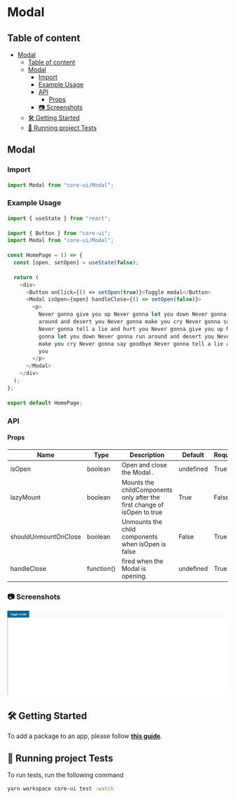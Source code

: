 <!-- Modal -->

# Modal

<!-- Table of content -->

## Table of content

- [Modal](#modal)
  - [Table of content](#table-of-content)
  - [Modal](#modal-1)
    - [Import](#import)
    - [Example Usage](#example-usage)
    - [API](#api)
      - [Props](#props)
    - [:camera: Screenshots](#camera-screenshots)
  - [:hammer_and_wrench: Getting Started](#hammer_and_wrench-getting-started)
  - [:microscope: Running project Tests](#microscope-running-project-tests)

## Modal

<!-- Modal-Import -->

### Import

```typescript
import Modal from "core-ui/Modal";
```

<!-- Modal-Usage -->

### Example Usage

```typescript
import { useState } from "react";

import { Button } from "core-ui";
import Modal from "core-ui/Modal";

const HomePage = () => {
  const [open, setOpen] = useState(false);

  return (
    <div>
      <Button onClick={() => setOpen(true)}>Toggle modal</Button>
      <Modal isOpen={open} handleClose={() => setOpen(false)}>
        <p>
          Never gonna give you up Never gonna let you down Never gonna run
          around and desert you Never gonna make you cry Never gonna say goodbye
          Never gonna tell a lie and hurt you Never gonna give you up Never
          gonna let you down Never gonna run around and desert you Never gonna
          make you cry Never gonna say goodbye Never gonna tell a lie and hurt
          you
        </p>
      </Modal>
    </div>
  );
};

export default HomePage;
```

<!-- Modal-API -->

### API

<!-- Modal-Props -->

#### Props

| Name                 | Type       | Description                                                              | Default   | Required |
| -------------------- | ---------- | ------------------------------------------------------------------------ | --------- | -------- |
| isOpen               | boolean    | Open and close the Modal .                                               | undefined | True     |
| lazyMount            | boolean    | Mounts the childComponents only after the first change of isOpen to true | True      | False    |
| shouldUnmountOnClose | boolean    | Unmounts the child components when isOpen is false                       | False     | True     |
| handleClose          | function() | fired when the Modal is opening.                                         | undefined | True     |

<!--  ModalProps-Types -->

<!-- Modal-Screenshots -->

### :camera: Screenshots

<div  align="center">

<img src="../../../../readme-assets/modal.gif" alt="screenshot" />

</div>

<!--  Getting Started -->

## :hammer_and_wrench: Getting Started

To add a package to an app, please follow <a href='../../../readme-assets/add-package.md'>**this guide**</a>.

<!--  Running project Tests -->

## :microscope: Running project Tests

To run tests, run the following command

```bash
yarn workspace core-ui test -watch
```
